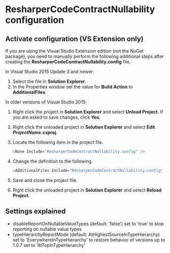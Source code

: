 # ResharperCodeContractNullability configuration

## Activate configuration (VS Extension only)
If you are using the Visual Studio Extension edition (not the NuGet package), you need to manually perform the following additional steps after creating the **ResharperCodeContractNullability.config** file.

In Visual Studio 2015 Update 3 and newer:

1. Select the file in **Solution Explorer**.
2. In the Properties window set the value for **Build Action** to **AdditionalFiles**.

In older versions of Visual Studio 2015:

1. Right click the project in **Solution Explorer** and select **Unload Project**. If you are asked to save changes, click **Yes**.
2. Right click the unloaded project in **Solution Explorer** and select **Edit *ProjectName*.csproj**.
3. Locate the following item in the project file.

    ```csharp
    <None Include="ResharperCodeContractNullability.config" />
    ```

4. Change the definition to the following.

    ```csharp
    <AdditionalFiles Include="ResharperCodeContractNullability.config" />
    ```

5. Save and close the project file.
6. Right click the unloaded project in **Solution Explorer** and select **Reload Project**.

## Settings explained

* disableReportOnNullableValueTypes (default: 'false')
  set to 'true' to stop reporting on nullable value types
* typeHierarchyReportMode (default: AtHighestSourceInTypeHierarchy)
  set to 'EverywhereInTypeHierarchy' to restore behavior of versions up to 1.0.7
  set to 'AtTopInTypeHierarchy'

